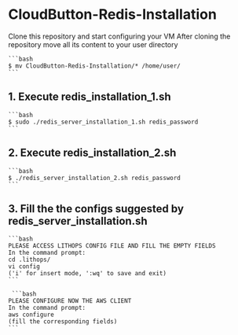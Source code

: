 # CloudButton-Redis-Installation

Clone this repository and start configuring your VM
After cloning the repository move all its content to your user directory

    ```bash
    $ mv CloudButton-Redis-Installation/* /home/user/
    ```

## 1. Execute redis_installation_1.sh
    ```bash
    $ sudo ./redis_server_installation_1.sh redis_password
    ```
    
## 2. Execute redis_installation_2.sh
    ```bash
    $ ./redis_server_installation_2.sh redis_password
    ```
    
## 3. Fill the the configs suggested by redis_server_installation.sh
    ```bash
    PLEASE ACCESS LITHOPS CONFIG FILE AND FILL THE EMPTY FIELDS
    In the command prompt:
    cd .lithops/
    vi config
    ('i' for insert mode, ':wq' to save and exit)
    ```
    
     ```bash
    PLEASE CONFIGURE NOW THE AWS CLIENT
    In the command prompt:
    aws configure
    (fill the corresponding fields)
    ```   
